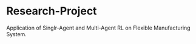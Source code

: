 # Research-Project
Application of Singlr-Agent and Multi-Agent RL on Flexible Manufacturing System.
